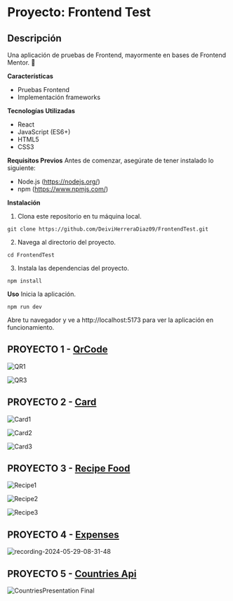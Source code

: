 # Proyecto: Frontend Test
## **Descripción**
Una aplicación de pruebas de Frontend, mayormente en bases de Frontend Mentor. 🎨

**Características**
- Pruebas Frontend
- Implementación frameworks
  
**Tecnologías Utilizadas**
- React
- JavaScript (ES6+)
- HTML5
- CSS3

**Requisitos Previos**
Antes de comenzar, asegúrate de tener instalado lo siguiente:

- Node.js (https://nodejs.org/)
- npm (https://www.npmjs.com/)

**Instalación**
1. Clona este repositorio en tu máquina local.
```
git clone https://github.com/DeiviHerreraDiaz09/FrontendTest.git
```
2. Navega al directorio del proyecto.
```
cd FrontendTest
```
3. Instala las dependencias del proyecto.
```
npm install
```
**Uso**
Inicia la aplicación.
```
npm run dev
```
Abre tu navegador y ve a http://localhost:5173 para ver la aplicación en funcionamiento.

## PROYECTO 1 - [**QrCode**](https://www.frontendmentor.io/challenges/qr-code-component-iux_sIO_H)

![QR1](https://github.com/DeiviHerreraDiaz09/FrontendTest/assets/154428353/f3342024-d943-448e-8db8-9fe1759088bf)

![QR3](https://github.com/DeiviHerreraDiaz09/FrontendTest/assets/154428353/ff8af4c2-1987-45ac-9a72-ae423231e2fd)

## PROYECTO 2 - [**Card**](https://www.frontendmentor.io/challenges/nft-preview-card-component-SbdUL_w0U)

![Card1](https://github.com/DeiviHerreraDiaz09/FrontendTest/assets/154428353/402cc28b-73fb-4378-8a7b-eab361a15368)

![Card2](https://github.com/DeiviHerreraDiaz09/FrontendTest/assets/154428353/b54035cd-671a-4792-9b2d-06061ebd2c3b)

![Card3](https://github.com/DeiviHerreraDiaz09/FrontendTest/assets/154428353/dfab90a0-0581-4446-a4ee-d29b436e5b28)

## PROYECTO 3 - [**Recipe Food**](https://www.frontendmentor.io/challenges/recipe-page-KiTsR8QQKm)

![Recipe1](https://github.com/DeiviHerreraDiaz09/FrontendTest/assets/154428353/98ecc4f8-f088-48fe-bf3f-4a19d109e1f7)

![Recipe2](https://github.com/DeiviHerreraDiaz09/FrontendTest/assets/154428353/4454a7c5-9138-4484-969d-af950173c2e3)

![Recipe3](https://github.com/DeiviHerreraDiaz09/FrontendTest/assets/154428353/96240d61-fab4-4c5b-95e9-89b0ccce0455)

## PROYECTO 4 - [**Expenses**](https://www.frontendmentor.io/challenges/expenses-chart-component-e7yJBUdjwt)

![recording-2024-05-29-08-31-48](https://github.com/DeiviHerreraDiaz09/FrontendTest/assets/154428353/fcdf84ce-2013-4081-aefd-f0e87731fcfc)

## PROYECTO 5 - [**Countries Api**](https://www.frontendmentor.io/challenges/rest-countries-api-with-color-theme-switcher-5cacc469fec04111f7b848ca)
![CountriesPresentation Final](https://github.com/DeiviHerreraDiaz09/FrontendTest/assets/154428353/6022e930-f3d3-4843-b4e0-6f35ce347ef8)

